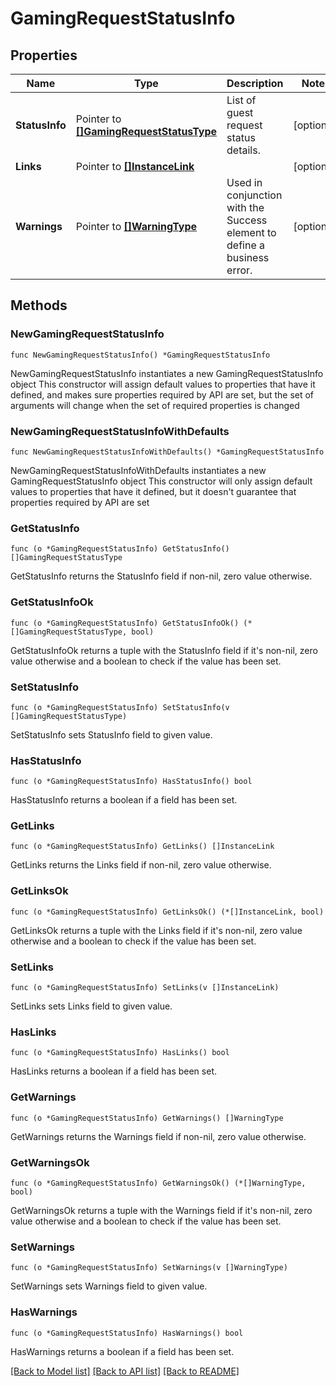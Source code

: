 # GamingRequestStatusInfo

## Properties

Name | Type | Description | Notes
------------ | ------------- | ------------- | -------------
**StatusInfo** | Pointer to [**[]GamingRequestStatusType**](GamingRequestStatusType.md) | List of guest request status details. | [optional] 
**Links** | Pointer to [**[]InstanceLink**](InstanceLink.md) |  | [optional] 
**Warnings** | Pointer to [**[]WarningType**](WarningType.md) | Used in conjunction with the Success element to define a business error. | [optional] 

## Methods

### NewGamingRequestStatusInfo

`func NewGamingRequestStatusInfo() *GamingRequestStatusInfo`

NewGamingRequestStatusInfo instantiates a new GamingRequestStatusInfo object
This constructor will assign default values to properties that have it defined,
and makes sure properties required by API are set, but the set of arguments
will change when the set of required properties is changed

### NewGamingRequestStatusInfoWithDefaults

`func NewGamingRequestStatusInfoWithDefaults() *GamingRequestStatusInfo`

NewGamingRequestStatusInfoWithDefaults instantiates a new GamingRequestStatusInfo object
This constructor will only assign default values to properties that have it defined,
but it doesn't guarantee that properties required by API are set

### GetStatusInfo

`func (o *GamingRequestStatusInfo) GetStatusInfo() []GamingRequestStatusType`

GetStatusInfo returns the StatusInfo field if non-nil, zero value otherwise.

### GetStatusInfoOk

`func (o *GamingRequestStatusInfo) GetStatusInfoOk() (*[]GamingRequestStatusType, bool)`

GetStatusInfoOk returns a tuple with the StatusInfo field if it's non-nil, zero value otherwise
and a boolean to check if the value has been set.

### SetStatusInfo

`func (o *GamingRequestStatusInfo) SetStatusInfo(v []GamingRequestStatusType)`

SetStatusInfo sets StatusInfo field to given value.

### HasStatusInfo

`func (o *GamingRequestStatusInfo) HasStatusInfo() bool`

HasStatusInfo returns a boolean if a field has been set.

### GetLinks

`func (o *GamingRequestStatusInfo) GetLinks() []InstanceLink`

GetLinks returns the Links field if non-nil, zero value otherwise.

### GetLinksOk

`func (o *GamingRequestStatusInfo) GetLinksOk() (*[]InstanceLink, bool)`

GetLinksOk returns a tuple with the Links field if it's non-nil, zero value otherwise
and a boolean to check if the value has been set.

### SetLinks

`func (o *GamingRequestStatusInfo) SetLinks(v []InstanceLink)`

SetLinks sets Links field to given value.

### HasLinks

`func (o *GamingRequestStatusInfo) HasLinks() bool`

HasLinks returns a boolean if a field has been set.

### GetWarnings

`func (o *GamingRequestStatusInfo) GetWarnings() []WarningType`

GetWarnings returns the Warnings field if non-nil, zero value otherwise.

### GetWarningsOk

`func (o *GamingRequestStatusInfo) GetWarningsOk() (*[]WarningType, bool)`

GetWarningsOk returns a tuple with the Warnings field if it's non-nil, zero value otherwise
and a boolean to check if the value has been set.

### SetWarnings

`func (o *GamingRequestStatusInfo) SetWarnings(v []WarningType)`

SetWarnings sets Warnings field to given value.

### HasWarnings

`func (o *GamingRequestStatusInfo) HasWarnings() bool`

HasWarnings returns a boolean if a field has been set.


[[Back to Model list]](../README.md#documentation-for-models) [[Back to API list]](../README.md#documentation-for-api-endpoints) [[Back to README]](../README.md)



